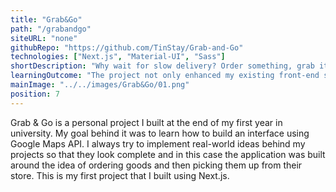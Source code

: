 ```yaml
---
title: "Grab&Go"
path: "/grabandgo"
siteURL: "none"
githubRepo: "https://github.com/TinStay/Grab-and-Go"
technologies: ["Next.js", "Material-UI", "Sass"]
shortDescription: "Why wait for slow delivery? Order something, grab it and go."
learningOutcome: "The project not only enhanced my existing front-end skills but it also expanded my scope of tools and libraries. Working with Next.js was a great base for comparion to React and implementing maps and pinpoints was a great learning challenge I tackled. Alongside all the tools I learned I believe the most valuable lesson I got from the project is to always focus on the important functionality first. There were many times I could have lost myself in the details but a user-friendly MVP was what I put all my efforts into - pick a store, add items to your shopping cart, order them, see when they will be ready for pick up and find the shortest route to the store."
mainImage: "../../images/Grab&Go/01.png"
position: 7
---
```

Grab & Go is a personal project I built at the end of my first year in university. My goal behind it was to learn how to build an interface using Google Maps API. I always try to implement real-world ideas behind my projects so that they look complete and in this case the application was built around the idea of ordering goods and then picking them up from their store. This is my first project that I built using Next.js. 